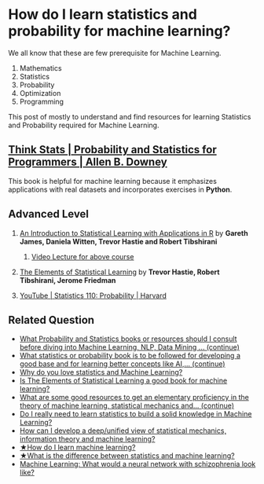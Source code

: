 # How do I learn statistics and probability for machine learning? #

We all know that these are few prerequisite for Machine Learning.

1. Mathematics
2. Statistics
3. Probability
4. Optimization
5. Programming

This post of mostly to understand and find resources for learning Statistics and Probability required for Machine Learning.

## [Think Stats | Probability and Statistics for Programmers | Allen B. Downey ](http://greenteapress.com/thinkstats2/index.html) ##

This book is helpful for machine learning because it emphasizes applications with real datasets and incorporates exercises in **Python**.


## Advanced Level ##

1. [An Introduction to Statistical Learning with Applications in R](http://www-bcf.usc.edu/~gareth/ISL/) by  **Gareth James, Daniela Witten, Trevor Hastie and Robert Tibshirani**

    1. [Video Lecture for above course ](http://www.dataschool.io/15-hours-of-expert-machine-learning-videos/)

2. [The Elements of Statistical Learning](http://statweb.stanford.edu/~tibs/ElemStatLearn/) by **Trevor Hastie, Robert Tibshirani, Jerome Friedman**

3. [YouTube | Statistics 110: Probability | Harvard ](https://www.youtube.com/playlist?list=PL2SOU6wwxB0uwwH80KTQ6ht66KWxbzTIo)


## Related Question ##

* [What Probability and Statistics books or resources should I consult before diving into Machine Learning, NLP, Data Mining ... (continue)
](http://www.quora.com/What-Probability-and-Statistics-books-or-resources-sho…rning-NLP-Data-Mining-etc-I-am-a-complete-beginneranswers/Machine-Learning)   
* [What statistics or probability book is to be followed for developing a good base and for learning better concepts like AI,... (continue)
](http://www.quora.com/What-statistics-or-probability-book-is-to-be-followed-…ncepts-like-AI-machine-learning-or-neural-networksanswers/Machine-Learning)   
* [Why do you love statistics and Machine Learning?
](http://www.quora.com/Why-do-you-love-statistics-and-Machine-Learninganswers/Machine-Learning)   
* [Is The Elements of Statistical Learning a good book for machine learning?
](http://www.quora.com/Is-The-Elements-of-Statistical-Learning-a-good-book-for-machine-learninganswers/Machine-Learning)   
* [What are some good resources to get an elementary proficiency in the theory of machine learning, statistical mechanics and... (continue)
](http://www.quora.com/What-are-some-good-resources-to-get-an-elementary-prof…cs-and-statistics-probability-theory-in-5-6-monthsanswers/Machine-Learning)   
* [Do I really need to learn statistics to build a solid knowledge in Machine Learning?
](http://www.quora.com/Do-I-really-need-to-learn-statistics-to-build-a-solid-knowledge-in-Machine-Learninganswers/Machine-Learning)   
* [How can I develop a deep/unified view of statistical mechanics, information theory and machine learning?
](http://www.quora.com/How-can-I-develop-a-deep-unified-view-of-statistical-mechanics-information-theory-and-machine-learninganswers/Machine-Learning)   
* [★How do I learn machine learning?
](http://www.quora.com/How-do-I-learn-machine-learning-1answers/Machine-Learning)   
* [★What is the difference between statistics and machine learning?
](http://www.quora.com/What-is-the-difference-between-statistics-and-machine-learninganswers/Machine-Learning)   
* [Machine Learning: What would a neural network with schizophrenia look like?
](http://www.quora.com/Machine-Learning/What-would-a-neural-network-with-schizophrenia-look-likeanswers/Machine-Learning)

